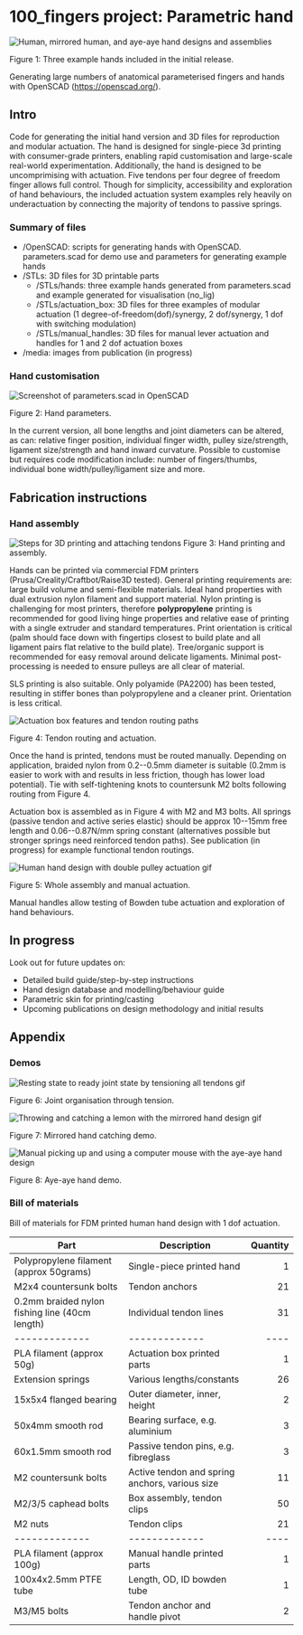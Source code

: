 # 100_fingers project: Parametric hand
![Human, mirrored human, and aye-aye hand designs and assemblies](/media/hands.png)

Figure 1: Three example hands included in the initial release.

Generating large numbers of anatomical parameterised fingers and hands with OpenSCAD (https://openscad.org/).

## Intro
Code for generating the initial hand version and 3D files for reproduction and modular actuation.
The hand is designed for single-piece 3d printing with consumer-grade printers, enabling rapid customisation and large-scale real-world experimentation.
Additionally, the hand is designed to be uncomprimising with actuation. Five tendons per four degree of freedom finger allows full control. Though for simplicity, accessibility and exploration of hand behaviours, the included actuation system examples rely heavily on underactuation by connecting the majority of tendons to passive springs.

### Summary of files
- /OpenSCAD: scripts for generating hands with OpenSCAD. parameters.scad for demo use and parameters for generating example hands
- /STLs: 3D files for 3D printable parts
  - /STLs/hands: three example hands generated from parameters.scad and example generated for visualisation (no_lig)
  - /STLs/actuation_box: 3D files for three examples of modular actuation (1 degree-of-freedom(dof)/synergy, 2 dof/synergy, 1 dof with switching modulation)
  - /STLs/manual_handles: 3D files for manual lever actuation and handles for 1 and 2 dof actuation boxes
- /media: images from publication (in progress)

### Hand customisation
![Screenshot of parameters.scad in OpenSCAD](/media/parameters.png)

Figure 2: Hand parameters.

In the current version, all bone lengths and joint diameters can be altered, as can: relative finger position, individual finger width, pulley size/strength, ligament size/strength and hand inward curvature. Possible to customise but requires code modification include: number of fingers/thumbs, individual bone width/pulley/ligament size and more.

## Fabrication instructions
### Hand assembly
![Steps for 3D printing and attaching tendons](/media/printing.png)
Figure 3: Hand printing and assembly.

Hands can be printed via commercial FDM printers (Prusa/Creality/Craftbot/Raise3D tested). General printing requirements are: large build volume and semi-flexible materials. Ideal hand properties with dual extrusion nylon filament and support material. Nylon printing is challenging for most printers, therefore **polypropylene** printing is recommended for good living hinge properties and relative ease of printing with a single extruder and standard temperatures. Print orientation is critical (palm should face down with fingertips closest to build plate and all ligament pairs flat relative to the build plate). Tree/organic support is recommended for easy removal around delicate ligaments. Minimal post-processing is needed to ensure pulleys are all clear of material.

SLS printing is also suitable. Only polyamide (PA2200) has been tested, resulting in stiffer bones than polypropylene and a cleaner print. Orientation is less critical.

![Actuation box features and tendon routing paths](/media/actuation.png)

Figure 4: Tendon routing and actuation.

Once the hand is printed, tendons must be routed manually. Depending on application, braided nylon from 0.2--0.5mm diameter is suitable (0.2mm is easier to work with and results in less friction, though has lower load potential). Tie with self-tightening knots to countersunk M2 bolts following routing from Figure 4.

Actuation box is assembled as in Figure 4 with M2 and M3 bolts. All springs (passive tendon and active series elastic) should be approx 10--15mm free length and 0.06--0.87N/mm spring constant (alternatives possible but stronger springs need reinforced tendon paths). See publication (in progress) for example functional tendon routings.

![Human hand design with double pulley actuation gif](/media/double_pulley_manual_handle.gif)

Figure 5: Whole assembly and manual actuation.

Manual handles allow testing of Bowden tube actuation and exploration of hand behaviours.

## In progress

Look out for future updates on:
- Detailed build guide/step-by-step instructions
- Hand design database and modelling/behaviour guide
- Parametric skin for printing/casting
- Upcoming publications on design methodology and initial results


## Appendix
### Demos
![Resting state to ready joint state by tensioning all tendons gif](/media/hand_tension.gif)

Figure 6: Joint organisation through tension.

![Throwing and catching a lemon with the mirrored hand design gif](/media/2thumb_catching.gif)

Figure 7: Mirrored hand catching demo.

![Manual picking up and using a computer mouse with the aye-aye hand design](/media/aya_aye_demo.gif)

Figure 8: Aye-aye hand demo.

### Bill of materials
Bill of materials for FDM printed human hand design with 1 dof actuation.

| Part  | Description | Quantity |
| ------------- | ------------- | ----: |
| Polypropylene filament (approx 50grams)  | Single-piece printed hand  | 1 |
| M2x4 countersunk bolts | Tendon anchors | 21 |
| 0.2mm braided nylon fishing line (40cm length) | Individual tendon lines | 31 |
| ------------- | ------------- | ---- |
| PLA filament (approx 50g)  | Actuation box printed parts  | 1 |
| Extension springs | Various lengths/constants | 26 |
| 15x5x4 flanged bearing | Outer diameter, inner, height | 2 |
| 50x4mm smooth rod | Bearing surface, e.g. aluminium | 3 |
| 60x1.5mm smooth rod | Passive tendon pins, e.g. fibreglass | 3 |
| M2 countersunk bolts | Active tendon and spring anchors, various size | 11 |
| M2/3/5 caphead bolts | Box assembly, tendon clips | 50 |
| M2 nuts | Tendon clips | 21 |
| ------------- | ------------- | ---- |
| PLA filament (approx 100g)  | Manual handle printed parts  | 1 |
| 100x4x2.5mm PTFE tube  | Length, OD, ID bowden tube  | 1 |
| M3/M5 bolts  | Tendon anchor and handle pivot  | 2 |
